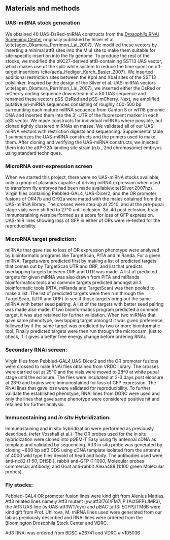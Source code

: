 ## Materials and methods
### UAS-miRNA stock generation
We obtained 40 UAS-DsRed-miRNA constructs from the [*Drosophila* RNAi Screening Center](http://www.flyrnai.org) originally published by Silver et al. \cite{agen_Okamura_Perrimon_Lai_2007}. We modified these vectors by inserting a minimal attB sites into the MluI site to make them suitable for site-specific insertion into the fly genome. To produce the rest of the stocks, we modified the pKC27-derived attB-containing SST13 UAS vector, which makes use of the split-white system to reduce the time spent on off-target insertions \cite{aeda_Hediger_Karch_Basler_2007}. We inserted additional restriction sites between the KpnI and XbaI sites of the SST13 polylinker. Inspired by the design of the Silver et al. UAS-miRNA vectors \cite{agen_Okamura_Perrimon_Lai_2007}, we inserted either the DsRed or mCherry coding sequence downstream of a 5X UAS sequence and renamed these vectors pSS-DsRed and pSS-mCherry. Next, we amplified putative pri-miRNA sequences consisting of roughly 400-500 bp surrounding each mature miRNA sequence from Canton S or w1118 genomic DNA and inserted them into the 3'-UTR of the fluorescent marker in each pSS vector. We made constructs for individual miRNAs where possible, but cloned tightly clustered miRNAs en masse. We validated all of our UAS-miRNA vectors with restriction digests and sequencing. Supplemental table 1 summarizes the UAS-miRNA constructs and the primers used to make them. After cloning and verifying the UAS-miRNA constructs, we injected them into the attP-72A landing site strain (n.b., 2nd chromosome) embryos using standard techniques.

### MicroRNA over-expression screen
When we started this project, there were no UAS-miRNA stocks available; only a group of plasmids capable of driving miRNA expression when used to transform fly embryos had been made available\cite{Silver:2007hz}. 
Virgin flies containing Pebbled-GAL4, UAS-Dicer2, and the OR promoter fusions of OR47b and Or92a were mated with the males obtained from the UAS-miRNA library. The crosses were step up at 25^0, and at the pre-pupal stage vials were shifted to 27^0 until eclosion. 3d-4d post eclosion, brain immunostaining were performed as a score for loss of GFP expression. UAS-miR lines showing loss of GFP in either of ORs were re-tested for the reproducibility.

### MicroRNA target prediction:
miRNAs that gave rise to loss of OR expression phenotype were analysed by bioinformatic programs like TargetScan, PITA and miRanda.
For a given miRNA.  Targets were predicted first by making a list of predicted targets that comes out by TargetScan UTR and ORF, and list that predicts overlapping targets between ORF and UTR was made.
A  list of predicted targets for given miRNA was  also drawn from PITA and miRanda bioinformatics tools and common targets predicted amongst all 3 bioinformatic tools (PITA, miRanda and TargetScan) was then pooled to make a list.
The list of predicted targets were then run through the TargetScan, (UTR and ORF) to see if those targets bring out the same miRNA with better seed pairing.
A list of the targets with better seed pairing was made also made.
If two bioinformatics program predicted a common target, it was also retained for further validation.
When two miRNAs that gave same phenotype, overlapping target amongst it was given preference, followed by if the same target was predicted by two or more bioinformatic tool.
Finally predicted targets were then run through the microcosm, just to check, if it gives a better free energy change before ordering RNAi.

### Secondary RNAi screen: 
Virgin flies from Pebbled-GAL4,UAS-Dicer2 and the OR promoter fusions were crossed to male RNAi flies obtained from VRDC library. The crosses were carried out at 25^0 and the vials were moved to 28^0 at white pupal stage until the eclosure. The flies were incubated at 2-3 days post elcosure at 28^0 and  brains were immunostained for loss of GFP expression. The RNAi lines that gave loss were validated for reproducibility. To further validate the established phenotype, RNAi lines from DGRC were used and only the lines that gave same phenotype were considered positive hit and retained for further analysis.

###  Immunostaining and *in situ* Hybridization:
Immunostaining and in situ hybridization were performed as previously described. (refer Vosshall et al.).  The OR probes used for the in situ hybridization were cloned into pGEM-T Easy using fly antennal cDNA as template and validated by sequencing.  Atf3 in situ probe was generated by cloning ~800 bp atf3 CDS using cDNA template isolated from the antenna of 4000 wild type flies devoid of head and body.
The antibodies used were anti-nc82 (1:50, DHSB ), rabbit anti-GFP (1:1000, Molecular probes commercial antibody) and Goat anti-rabbit Alexa488 (1:100 green Molecular probes)

### Fly stocks:
Pebbled-GAL4 OR promoter fusion lines were kind gift from Alenius Mattias. Atf3 related lines namely Atf3 mutant (yw,atf3(76)/FM7i,P {ActGFP}JMR3),  the Atf3 UAS line (w;UAS-atf3WT/cyo) and pBAC [atf3::EGFP]/TM6B were kind gift from Prof. Uhlirova, M.
miRNA lines used were generated from our lab as previously described and RNAi lines were ordered from the Bloomington Drosophila Stock Center and VDRC.

Atf3 RNAi was ordered from BDSC #26741 and VDRC # v105036